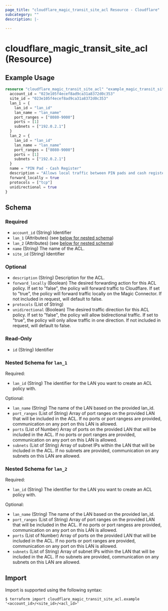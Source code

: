```yaml
---
page_title: "cloudflare_magic_transit_site_acl Resource - Cloudflare"
subcategory: ""
description: |-
  
---
```


# cloudflare_magic_transit_site_acl (Resource)



## Example Usage

```terraform
resource "cloudflare_magic_transit_site_acl" "example_magic_transit_site_acl" {
  account_id = "023e105f4ecef8ad9ca31a8372d0c353"
  site_id = "023e105f4ecef8ad9ca31a8372d0c353"
  lan_1 = {
    lan_id = "lan_id"
    lan_name = "lan_name"
    port_ranges = ["8080-9000"]
    ports = [1]
    subnets = ["192.0.2.1"]
  }
  lan_2 = {
    lan_id = "lan_id"
    lan_name = "lan_name"
    port_ranges = ["8080-9000"]
    ports = [1]
    subnets = ["192.0.2.1"]
  }
  name = "PIN Pad - Cash Register"
  description = "Allows local traffic between PIN pads and cash register."
  forward_locally = true
  protocols = ["tcp"]
  unidirectional = true
}
```

<!-- schema generated by tfplugindocs -->
## Schema

### Required

- `account_id` (String) Identifier
- `lan_1` (Attributes) (see [below for nested schema](#nestedatt--lan_1))
- `lan_2` (Attributes) (see [below for nested schema](#nestedatt--lan_2))
- `name` (String) The name of the ACL.
- `site_id` (String) Identifier

### Optional

- `description` (String) Description for the ACL.
- `forward_locally` (Boolean) The desired forwarding action for this ACL policy. If set to "false", the policy will forward traffic to Cloudflare. If set to "true", the policy will forward traffic locally on the Magic Connector. If not included in request, will default to false.
- `protocols` (List of String)
- `unidirectional` (Boolean) The desired traffic direction for this ACL policy. If set to "false", the policy will allow bidirectional traffic. If set to "true", the policy will only allow traffic in one direction. If not included in request, will default to false.

### Read-Only

- `id` (String) Identifier

<a id="nestedatt--lan_1"></a>
### Nested Schema for `lan_1`

Required:

- `lan_id` (String) The identifier for the LAN you want to create an ACL policy with.

Optional:

- `lan_name` (String) The name of the LAN based on the provided lan_id.
- `port_ranges` (List of String) Array of port ranges on the provided LAN that will be included in the ACL. If no ports or port rangess are provided, communication on any port on this LAN is allowed.
- `ports` (List of Number) Array of ports on the provided LAN that will be included in the ACL. If no ports or port ranges are provided, communication on any port on this LAN is allowed.
- `subnets` (List of String) Array of subnet IPs within the LAN that will be included in the ACL. If no subnets are provided, communication on any subnets on this LAN are allowed.


<a id="nestedatt--lan_2"></a>
### Nested Schema for `lan_2`

Required:

- `lan_id` (String) The identifier for the LAN you want to create an ACL policy with.

Optional:

- `lan_name` (String) The name of the LAN based on the provided lan_id.
- `port_ranges` (List of String) Array of port ranges on the provided LAN that will be included in the ACL. If no ports or port rangess are provided, communication on any port on this LAN is allowed.
- `ports` (List of Number) Array of ports on the provided LAN that will be included in the ACL. If no ports or port ranges are provided, communication on any port on this LAN is allowed.
- `subnets` (List of String) Array of subnet IPs within the LAN that will be included in the ACL. If no subnets are provided, communication on any subnets on this LAN are allowed.

## Import

Import is supported using the following syntax:

```shell
$ terraform import cloudflare_magic_transit_site_acl.example '<account_id>/<site_id>/<acl_id>'
```
